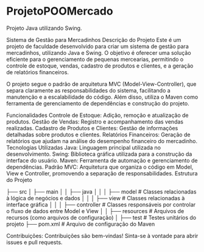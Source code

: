 # ProjetoPOOMercado
Projeto  Java utilizando Swing.


Sistema de Gestão para Mercadinhos
Descrição do Projeto
Este é um projeto de faculdade desenvolvido para criar um sistema de gestão para mercadinhos, utilizando Java e Swing. O objetivo é oferecer uma solução eficiente para o gerenciamento de pequenas mercearias, permitindo o controle de estoque, vendas, cadastro de produtos e clientes, e a geração de relatórios financeiros.

O projeto segue o padrão de arquitetura MVC (Model-View-Controller), que separa claramente as responsabilidades do sistema, facilitando a manutenção e a escalabilidade do código. Além disso, utiliza o Maven como ferramenta de gerenciamento de dependências e construção do projeto.

Funcionalidades
Controle de Estoque: Adição, remoção e atualização de produtos.
Gestão de Vendas: Registro e acompanhamento das vendas realizadas.
Cadastro de Produtos e Clientes: Gestão de informações detalhadas sobre produtos e clientes.
Relatórios Financeiros: Geração de relatórios que ajudam na análise do desempenho financeiro do mercadinho.
Tecnologias Utilizadas
Java: Linguagem principal utilizada no desenvolvimento.
Swing: Biblioteca gráfica utilizada para a construção da interface do usuário.
Maven: Ferramenta de automação e gerenciamento de dependências.
Padrão MVC: Arquitetura que organiza o código em Model, View e Controller, promovendo a separação de responsabilidades.
Estrutura do Projeto

├── src
│   ├── main
│   │   ├── java
│   │   │   ├── model         # Classes relacionadas à lógica de negócios e dados
│   │   │   ├── view          # Classes relacionadas à interface gráfica
│   │   │   ├── controller    # Classes responsáveis por controlar o fluxo de dados entre Model e View
│   │   ├── resources         # Arquivos de recursos (como arquivos de configuração)
│   ├── test                  # Testes unitários do projeto
├── pom.xml                   # Arquivo de configuração do Maven

Contribuições:
Contribuições são bem-vindas! Sinta-se à vontade para abrir issues e pull requests.

